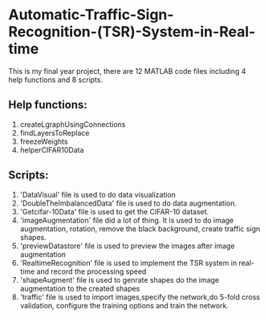 # Automatic-Traffic-Sign-Recognition-(TSR)-System-in-Real-time
This is my final year project, there are 12 MATLAB code files including 4 help functions and 8 scripts.

## Help functions:
1. createLgraphUsingConnections
2. findLayersToReplace
3. freezeWeights
4. helperCIFAR10Data

## Scripts:
1. 'DataVisual' file is used to do data visualization
2. 'DoubleTheImbalancedData' file is used to do data augmentation.
3. 'Getcifar-10Data' file is used to get the CIFAR-10 dataset.
4. 'imageAugmentation' file did a lot of thing. It is used to do image augmentation, rotation, remove the black background, create traffic sign shapes.
5. 'previewDatastore' file is used to preview the images after image augmentation
6. 'RealtimeRecognition' file is used to implement the TSR system in real-time and record the processing speed
7. 'shapeAugment' file is used to genrate shapes do the image augmentation to the created shapes
8. 'traffic' file is used to import images,specify the network,do 5-fold cross validation, configure the training options and train the network.
